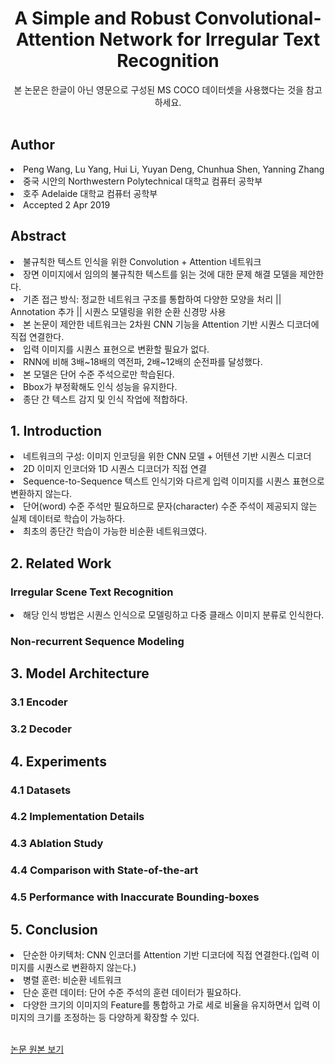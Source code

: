 <div align='center'>
    <h1> A Simple and Robust Convolutional-Attention Network for Irregular Text Recognition</h1>
    본 논문은 한글이 아닌 영문으로 구성된 MS COCO 데이터셋을 사용했다는 것을 참고하세요.
</div>

<br>

<h2>Author</h2>
<li>Peng Wang, Lu Yang, Hui Li, Yuyan Deng, Chunhua Shen, Yanning Zhang</li>
<li>중국 시안의 Northwestern Polytechnical 대학교 컴퓨터 공학부</li>
<li>호주 Adelaide 대학교 컴퓨터 공학부</li>
<li>Accepted 2 Apr 2019</li>

<h2>Abstract</h2>
<li>불규칙한 텍스트 인식을 위한 Convolution + Attention 네트워크</li>
<li>장면 이미지에서 임의의 불규칙한 텍스트를 읽는 것에 대한 문제 해결 모델을 제안한다.</li>
<li>기존 접근 방식: 정교한 네트워크 구조를 통합하여 다양한 모양을 처리 || Annotation 추가 || 시퀀스 모델링을 위한 순환 신경망 사용</li>
<li>본 논문이 제안한 네트워크는 2차원 CNN 기능을 Attention 기반 시퀀스 디코더에 직접 연결한다.</li>
<li>입력 이미지를 시퀀스 표현으로 변환할 필요가 없다.</li>
<li>RNN에 비해 3배~18배의 역전파, 2배~12배의 순전파를 달성했다.</li>
<li>본 모델은 단어 수준 주석으로만 학습된다.</li>
<li>Bbox가 부정확해도 인식 성능을 유지한다.</li>
<li>종단 간 텍스트 감지 및 인식 작업에 적합하다.</li>

<h2>1. Introduction</h2>
<li>네트워크의 구성: 이미지 인코딩을 위한 CNN 모델 + 어텐션 기반 시퀀스 디코더</li>
<li>2D 이미지 인코더와 1D 시퀀스 디코더가 직접 연결</li>
<li>Sequence-to-Sequence 텍스트 인식기와 다르게 입력 이미지를 시퀀스 표현으로 변환하지 않는다.</li>
<li>단어(word) 수준 주석만 필요하므로 문자(character) 수준 주석이 제공되지 않는 실제 데이터로 학습이 가능하다.</li>
<li>최초의 종단간 학습이 가능한 비순환 네트워크였다.</li>

<h2>2. Related Work</h2>
<h3>Irregular Scene Text Recognition</h3>
<li>해당 인식 방법은 시퀀스 인식으로 모델링하고 다중 클래스 이미지 분류로 인식한다.</li>
<h3>Non-recurrent Sequence Modeling</h3>

<h2>3. Model Architecture</h2>
<h3>3.1 Encoder</h3>
<h3>3.2 Decoder </h3>

<h2>4. Experiments</h2>
<h3>4.1 Datasets</h3>
<h3>4.2 Implementation Details</h3>
<h3>4.3 Ablation Study</h3>
<h3>4.4 Comparison with State-of-the-art</h3>
<h3>4.5 Performance with Inaccurate Bounding-boxes</h3>

<h2>5. Conclusion</h2>
<li>단순한 아키텍처: CNN 인코더를 Attention 기반 디코더에 직접 연결한다.(입력 이미지를 시퀀스로 변환하지 않는다.)</li>
<li>병렬 훈련: 비순환 네트워크</li>
<li>단순 훈련 데이터: 단어 수준 주석의 훈련 데이터가 필요하다.</li>
<li>다양한 크기의 이미지의 Feature를 통합하고 가로 세로 비율을 유지하면서 입력 이미지의 크기를 조정하는 등 다양하게 확장할 수 있다.</li>

<br>

<a href='https://www.researchgate.net/publication/332169025_A_Simple_and_Robust_Convolutional-Attention_Network_for_Irregular_Text_Recognition'>논문 원본 보기</a>